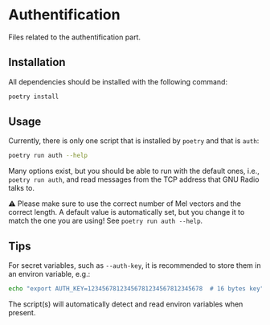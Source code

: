 # Authentification

Files related to the authentification part.

## Installation

All dependencies should be installed with the following command:

```bash
poetry install
```

## Usage

Currently, there is only one script that is installed by `poetry` and that is `auth`:

```bash
poetry run auth --help
```

Many options exist, but you should be able to run with the default ones, i.e., `poetry run auth`, and
read messages from the TCP address that GNU Radio talks to.

:warning: Please make sure to use the correct number of Mel vectors and the correct length. A default value is automatically set, but you change it
to match the one you are using! See `poetry run auth --help`.

## Tips

For secret variables, such as `--auth-key`, it is recommended to store them in an environ variable, e.g.:

```bash
echo "export AUTH_KEY=12345678123456781234567812345678  # 16 bytes key" >> ~/.bashrc.
```

The script(s) will automatically detect and read environ variables when present.
